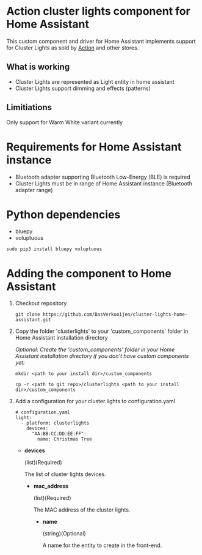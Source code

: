# Action cluster lights component for Home Assistant
This custom component and driver for Home Assistant implements support for Cluster Lights as sold by [Action](https://www.action.com/nl-nl/p/clusterverlichting/) and other stores.

## What is working
* Cluster Lights are represented as Light entity in home assistant
* Cluster Lights support dimming and effects (patterns)

## Limitiations
Only support for Warm White variant currently

# Requirements for Home Assistant instance
* Bluetooth adapter supporting Bluetooth Low-Energy (BLE) is required
* Cluster Lights must be in range of Home Assistant instance (Bluetooth adapter range)

# Python dependencies
* bluepy
* voluptuous

`sudo pip3 install bluepy voluptuous`

# Adding the component to Home Assistant
1. Checkout repository

   `git clone https://github.com/BasVerkooijen/cluster-lights-home-assistant.git`

2. Copy the folder 'clusterlights' to your 'custom_components' folder in Home Assistant installation directory

   *Optional: Create the 'custom_components' folder in your Home Assistant installation directory if you don't have custom components yet:*
   
   `mkdir <path to your install dir>/custom_components`

   `cp -r <path to git repo>/clusterlights <path to your install dir>/custom_components`
3. Add a configuration for your cluster lights to configuration.yaml

   ```
   # configuration.yaml
   light:
     - platform: clusterlights
       devices:
         "AA:BB:CC:DD:EE:FF":
           name: Christmas Tree
   ```
   * **devices**
     
     (list)(Required)
     
     The list of cluster lights devices.
     
     * **mac_address**
        
        (list)(Required)
        
        The MAC address of the cluster lights.
     
       * **name**
        
          (string)(Optional)
        
          A name for the entity to create in the front-end.
